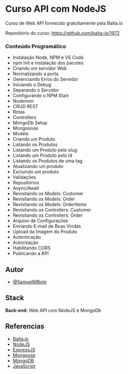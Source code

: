 
# Curso API com NodeJS

Curso de Web API fornecido gratuitamente pela Balta.io

Repositório do curso: https://github.com/balta-io/1972

### Conteúdo Programático
- Instalação Node, NPM e VS Code
- npm init e instalação dos pacotes
- Criando um servidor Web
- Normalizando a porta
- Gerenciando Erros do Servidor
- Iniciando o Debug
- Separando o Servidor
- Configurando o NPM Start
- Nodemon
- CRUD REST
- Rotas
- Controllers
- MongoDb Setup
- Mongooose
- Models
- Criando um Produto
- Listando os Produtos
- Listando um Produto pelo slug
- Listando um Produto pelo Id
- Listando os Produtos de uma tag
- Atualizando um produto
- Excluindo um produto
- Validações
- Repositórios
- Async/Await
- Revisitando os Models: Customer
- Revisitando os Models: Order
- Revisitando os Models: OrderItems
- Revisitando os Controllers: Customer
- Revisitando os Controllers: Order
- Arquivo de Configurações
- Enviando E-mail de Boas Vindas
- Upload da Imagem do Produto
- Autenticação
- Autorização
- Habilitando CORS
- Publicando a API



## Autor

- [@SamuelMBote](https://github.com/SamuelMBote)


## Stack

**Back-end:** Web API com NodeJS e MongoDb


## Referencias

 - [Balta.io](https://github.com/balta-io)    
 - [NodeJS](https://nodejs.org/es)
 - [ExpressJS](https://expressjs.com/pt-br/)
 - [Mongoose](https://mongoosejs.com/)
 - [MongoDB](https://www.mongodb.com/pt-br)
 - [JavaScript](https://developer.mozilla.org/pt-BR/docs/Web/JavaScript)
 
 
 


